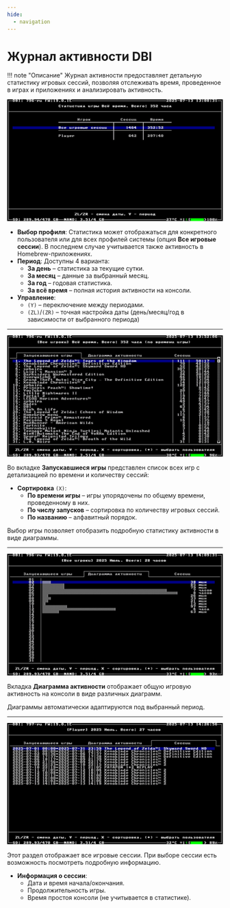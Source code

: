 ```yaml
---
hide:
  - navigation
---
```

# Журнал активности DBI

!!! note "Описание"
    Журнал активности предоставляет детальную статистику игровых сессий, позволяя отслеживать время, проведенное в играх и приложениях и анализировать активность.

![main_page](res/dbi_activity_log/main_page.jpg)

- **Выбор профиля**: Статистика может отображаться для конкретного пользователя или для всех профилей системы (опция **Все игровые сессии**). В последнем случае учитывается также активность в Homebrew-приложениях.
- **Период**: Доступны 4 варианта:
    - **За день** – статистика за текущие сутки.
    - **За месяц** – данные за выбранный месяц.
    - **За год** – годовая статистика.
    - **За всё время** – полная история активности на консоли.
- **Управление**: 
    - `(Y)` – переключение между периодами.
    - `(ZL)`/`(ZR)` – точная настройка даты (день/месяц/год в зависимости от выбранного периода)

---

![launched_games](res/dbi_activity_log/launched_games.jpg)

Во вкладке **Запускавшиеся игры** представлен список всех игр с детализацией по времени и количеству сессий:

- **Сортировка** `(X)`:
    - **По времени игры** – игры упорядочены по общему времени, проведенному в них.
    - **По числу запусков** – сортировка по количеству игровых сессий.
    - **По названию** – алфавитный порядок.

Выбор игры позволяет отобразить подробную статистику активности в виде диаграммы.

---

![activity_diagram](res/dbi_activity_log/activity_diagram.jpg)

Вкладка **Диаграмма активности** отображает общую игровую активность на консоли в виде различных диаграмм.

Диаграммы автоматически адаптируются под выбранный период.

---

![sessions](res/dbi_activity_log/sessions.jpg)

Этот раздел отображает все игровые сессии. При выборе сессии есть возможность посмотреть подробную информацию.

- **Информация о сессии**:
    - Дата и время начала/окончания.
    - Продолжительность игры.
    - Время простоя консоли (не учитывается в статистике).